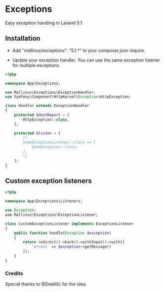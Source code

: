 # Exceptions
Easy exception handling in Laravel 5.1.

## Installation
- Add "mallinus/exceptions": "5.1.*" to your composer.json require.


- Update your exception handler. You can use the same exception listener for multiple exceptions.

```php
<?php

namespace App\Exceptions;

use Mallinus\Exceptions\ExceptionHandler;
use Symfony\Component\HttpKernel\Exception\HttpException;

class Handler extends ExceptionHandler
{
    protected $dontReport = [
        HttpException::class,
    ];

    protected $listen = [
        /*
        SomeExceptionListener::class => [
            SomeException::class,
        ],
        */
    ];
}
```

## Custom exception listeners

```php
<?php

namespace App\Exceptions\Listeners;

use Exception;
use Mallinus\Exceptions\ExceptionListener;

class CustomExceptionListener implements ExceptionListener
{
	public function handle(Exception $exception)
	{
		return redirect()->back()->withInput()->with([
			'errors' => $exception->getMessage()
		]);
	}
}
```

### Credits
Special thanks to @Deall0c for the idea.
